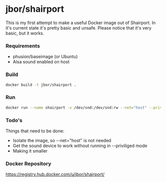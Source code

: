 # jbor/shairport

This is my first attempt to make a useful Docker image out of Shairport. 
In it's current state it's pretty basic and unsafe.
Please notice that it's very basic, but it works.

### Requirements
* phusion/baseimage (or Ubuntu)
* Alsa sound enabled on host

### Build
```sh
docker build -t jbor/shairport .
```

### Run
```sh
docker run --name shairport -v /dev/snd:/dev/snd:rw --net="host" --privileged -d jbor/shairport
```

### Todo's
Things that need to be done:
* Isolate the image, so --net="host" is not needed
* Get the sound device to work without running in --priviliged mode
* Making it smaller

### Docker Repository
https://registry.hub.docker.com/u/jbor/shairport/
